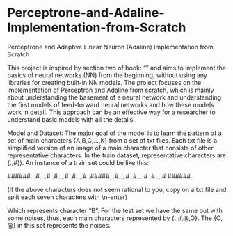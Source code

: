 # Perceptrone-and-Adaline-Implementation-from-Scratch

Perceptrone and Adaptive Linear Neuron (Adaline) Implementation from Scratch

This project is inspired by section two of book: “” and aims to implement the basics of neural networks (NN) from the beginning, without using any libraries for creating built-in NN models. The project focuses on the implementation of Perceptron and Adaline from scratch, which is mainly about understanding the basement of a neural network and understanding the first models of feed-forward neural networks and how these models work in detail. This approach can be an effective way for a researcher to understand basic models with all the details. 

Model and Dataset:
The major goal of the model is to learn the pattern of a set of main characters {A,B,C,…,K} from a set of txt files. Each txt file is a simplified version of an image of a main character that consists of other representative characters. In the train dataset, representative characters are {.,#}). An instance of a train set could be like this:

######.
.#....#
.#....#
.#....#
.#####.
.#....#
.#....#
.#....#
######.

(If the above characters does not seem rational to you, copy on a txt file and split each seven characters with \n-enter)

Which represents character “B”. For the test set we have the same but with some noises, thus, each main characters represented by {.,#,@,O}. The {O, @} in this set represents the noises.
